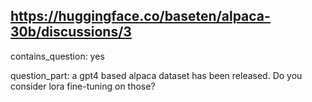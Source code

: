 ## https://huggingface.co/baseten/alpaca-30b/discussions/3

contains_question: yes

question_part: a gpt4 based alpaca dataset has been released. Do you consider lora fine-tuning on those?